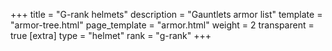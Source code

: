 +++
title = "G-rank helmets"
description = "Gauntlets armor list"
template = "armor-tree.html"
page_template = "armor.html"
weight = 2
transparent = true
[extra]
type = "helmet"
rank = "g-rank"
+++
